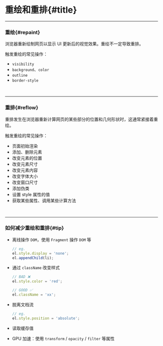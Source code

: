# 重绘和重排{#title}

---

### 重绘{#repaint}

浏览器重新绘制网页以显示 UI 更新后的视觉效果。重绘不一定导致重排。

触发重绘的常见操作：

- <code>visibility</code>
- <code>background</code>、<code>color</code>
- <code>outline</code>
- <code>border-style</code>

<br />

---

### 重排{#reflow}

重排发生在浏览器重新计算网页的某些部分的位置和几何形状时，这通常紧接着重绘。

触发重绘的常见操作：

- 页面初始渲染
- 添加、删除元素
- 改变元素的位置
- 改变元素尺寸
- 改变元素内容
- 改变字体大小
- 改变窗口尺寸
- 添加伪类
- 设置 style 属性的值
- 获取某些属性、调用某些计算方法

<br />

---

### 如何减少重绘和重排{#tip}

- 离线操作 <code>DOM</code>，使用 <code>Fragment</code> 操作 <code>DOM</code> 等

  ```js
  // eg.
  el.style.display = 'none';
  el.appendChild(li);
  ```

- 通过 <code>className</code> 改变样式

  ```js
  // BAD ❌
  el.style.color = 'red';

  // GOOD ✅
  el.className = 'xx';
  ```

- 脱离文档流
  ```js
  // eg.
  el.style.position = 'absolute';
  ```
- 读取缓存值
- GPU 加速：使用 <code>transform</code> / <code>opacity</code> / <code>filter</code> 等属性
